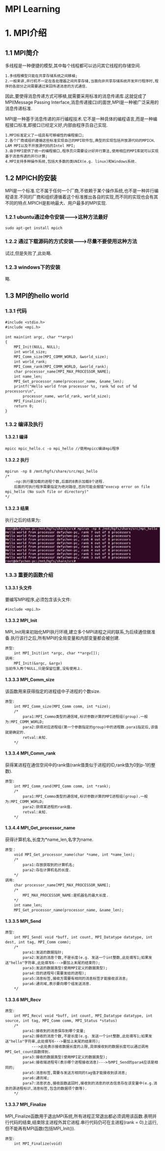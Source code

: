 # MPI Learning

# 1. MPI介绍

## 1.1 MPI简介

多线程是一种便捷的模型,其中每个线程都可以访问其它线程的存储空间.

	1.多线程模型只能在共享存储系统之间移植;
	2.一般来讲,并行机不一定在各处理器之间共享存储,当面向非共享存储系统开发并行程序时,程序的各部分之间需要通过来回传递消息的方式通信.

因此,要使得消息传递方式可移植,就需要采用标准的消息传递库.这就促成了MPI(Message Passing Interface,消息传递接口)的面世,MPI是一种被广泛采用的消息传递标准.

MPI是一种基于消息传递的并行编程技术.它不是一种具体的编程语言,而是一种编程接口标准,即接口已经定义好,内部由程序员自己实现.

	1.MPI标准定义了一组具有可移植性的编程接口;
	2.各个厂商或组织遵循这些标准实现自己的MPI软件包,典型的实现包括开放源代码的MPICH、LAM MPI以及不开放源代码的Intel MPI;
	3.由于MPI提供了统一的编程接口,程序员只需要设计好并行算法,使用相应的MPI库就可以实现基于消息传递的并行计算;
	4.MPI支持多种操作系统,包括大多数的类UNIX(e.g. linux)和Windows系统.

## 1.2 MPICH的安装

MPI是一个标准.它不属于任何一个厂商,不依赖于某个操作系统,也不是一种并行编程语言.不同的厂商和组织遵循着这个标准推出各自的实现,而不同的实现也会有其不同的特点.MPICH是影响最大、用户最多的MPI实现.

### 1.2.1 ubuntu通过命令安装--->这种方法最好

	sudo apt-get install mpich

### 1.2.2 通过下载源码的方式安装--->尽量不要使用这种方法

试过,但是失败了,此处略.

### 1.2.3 windows下的安装

略.

## 1.3 MPI的hello world

### 1.3.1 代码

	#include <stdio.h>
	#include <mpi.h>
	
	int main(int argc, char **argv)
	{
		MPI_Init(NULL, NULL);
		int world_size;
		MPI_Comm_size(MPI_COMM_WORLD, &world_size);
		int world_rank;
		MPI_Comm_rank(MPI_COMM_WORLD, &world_rank);
		char processor_name[MPI_MAX_PROCESSOR_NAME];
		int name_len;
		MPI_Get_processor_name(processor_name, &name_len);
		printf("Hello world from processor %s, rank %d out of %d processors\n",
			processor_name, world_rank, world_size);
		MPI_Finalize();
		return 0;
	}

### 1.3.2 编译及执行

#### 1.3.2.1 编译

```
mpicc mpic_hello.c -o mpi_hello	//使用mpicc编译mpi程序
```

#### 1.3.2.2 执行

```
mpirun -np 8 /mnt/hgfs/share/src/mpi_hello
/*
	-np:执行要加载的进程个数,后面的8表示加载8个进程.
	后面的可执行程序需要指定为绝对路径,否则可能会报错"execvp error on file mpi_hello (No such file or directory)"
*/
```

#### 1.3.2.3 结果

执行之后的结果为:

![](images/mpirun_result.png)

### 1.3.3 重要的函数介绍

#### 1.3.3.1 头文件

要编写MPI程序,必须包含该头文件:

	#include <mpi.h>

#### 1.3.3.2 MPI_Init

MPI_Init用来初始化MPI执行环境,建立多个MPI进程之间的联系,为后续通信做准备.执行该行之后,所有MPI的全局变量和内部变量都会被创建.

	原型:
		int MPI_Init(int *argc, char **argv[]);
	调用:
		MPI_Init(&argc, &argv)
	当前传入两个NULL,只是保留位置,没有使用上.

#### 1.3.3.3 MPI_Comm_size

该函数用来获得指定的进程组中子进程的个数size.

```
原型:
	int MPI_Comm_size(MPI_Comm comm, int *size);
	/*
		para1:MPI_Commo类型的通信域,标识参数计算的MPI进程组(group).一般为:MPI_COMM_WORLD;
		para2:获得对应进程组(第一个参数指定的group)中的进程数.para1指定后,该值就是确定的.
		retval:未知.
	*/
```

#### 1.3.3.4 MPI_Comm_rank

获得某进程在通信空间中的rank值(rank值类似于进程的ID,rank值为0到p-1的整数).

```
原型:
	int MPI_Comm_rand(MPI_Comm comm, int *rank);
	/*
		para1:MPI_Commo类型的通信域,标识参数计算的MPI进程组(group).一般为:MPI_COMM_WORLD;
		para2:获得某进程的rank值.
		retval:未知.
	*/
```

#### 1.3.4.4 MPI_Get_processor_name

获得计算机名,长度为*name_len,名字为name.

	原型：
		void MPI_Get_processor_name(char *name, int *name_len);
		/*
			para1:存放获取到的计算机名;
			para2:存在计算机名的长度.
		*/
	调用:
	    char processor_name[MPI_MAX_PROCESSOR_NAME];
	    /*
	    	MPI_MAX_PROCESSOR_NAME:是机器名的最大长度.
	    */
	    int name_len;
	    MPI_Get_processor_name(processor_name, &name_len);

#### 1.3.3.5 MPI_Send

```
原型:
	int MPI_Send( void *buff, int count, MPI_Datatype datatype, int dest, int tag, MPI_Comm comm);
	/*
		para1:发送的数据指针;
		para2:发送的消息个数,不是长度(e.g. 发送一个int整数,此处填写1;如果发送"hello"字符串,此处填写6--->要加上末尾的结束符);
		para3:发送的数据类型(使用MPI定义的数据类型);
		para4:目的进程号(需要发给的进程);
		para5:消息标签,接收方需要有相同的消息标签才能接收该消息;
		para6:通讯域,表示要向哪个组发送消息.
	*/
```

#### 1.3.3.6 MPI_Recv

```
原型:
	int MPI_Recv( void *buff, int count, MPI_Datatype datatype, int source, int tag, MPI_Comm comm, MPI_Status *status)
	/*
		para1:接收到的消息保存到哪个变量;
		para2:接收的消息个数,不是长度(e.g. 发送一个int整数,此处填写1;如果发送"hello"字符串,此处填写6--->要加上末尾的结束符);
			--->此处表示接收数据长度的上限,具体接收到的数据长度可以通过调用MPI_Get_count函数得到.
		para3:接收的数据类型(使用MPI定义的数据类型);
		para4:接收端进程号(表示哪个进程接收消息)--->与MPI_Send的para4应该是相同的;
		para5:消息标签,需要与发送方相同的tag值才能接收到该消息;
		para6:通讯域;
		para7:消息状态,接收函数返回时,接收到的消息的状态信息存在该变量中(e.g.消息的源进程标识,消息标签,包含的数据项个数等).
	*/
```

#### 1.3.3.7 MPI_Finalize

MPI_Finalize函数用于退出MPI系统,所有进程正常退出都必须调用该函数.表明并行代码的结束,结束除主进程外其它进程.串行代码仍可在主进程(rank = 0)上运行,但不能再有MPI函数(包括MPI_Init()).

```
原型:
	int MPI_Finalize(void)
```

